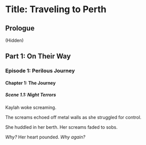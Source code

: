 # Title: Traveling to Perth

## Prologue

(Hidden)

## Part 1: On Their Way

### Episode 1: Perilous Journey

#### Chapter 1: The Journey

##### Scene 1.1: Night Terrors

Kaylah woke screaming.

The screams echoed off metal walls as she struggled for control.

She huddled in her berth. Her screams faded to sobs.

*Why?* Her heart pounded. *Why again?*